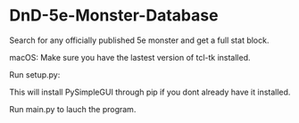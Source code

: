 # DnD-5e-Monster-Database
Search for any officially published 5e monster and get a full stat block.

macOS: Make sure you have the lastest version of tcl-tk installed.

Run setup.py:

This will install PySimpleGUI through pip if you dont already have it installed.


Run main.py to lauch the program.
